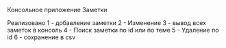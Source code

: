 Консольное приложение Заметки

Реализовано
1 - добавление заметки
2 - Изменение
3 - вывод всех заметок в консоль
4 - Поиск заметки по id или по теме
5 - Удаление по id 
6 - сохранение в csv

